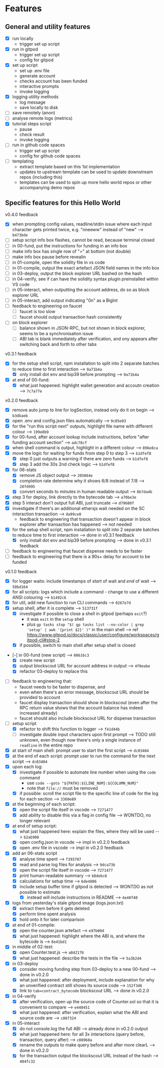 # Features

## General and utility features

- [x] run locally
    - trigger set up script
- [x] run in gitpod
    - trigger set up script
    - config for gitpod
- [x] set up script
    - set up .env file
    - generate account
    - checks account has been funded
    - interactive prompts
    - invoke logging
- [x] logging utility methods
    - log message
    - save locally to disk
- [ ] save remotely (anon)
- [ ] analyse remote logs (metrics)
- [x] tutorial steps script
    - pause 
    - check result
    - invoke logging
- [ ] run in github code spaces
    - trigger set up script
    - config for github code spaces
- [ ] templating
    - extract template based on this 1st implementation
    - updates to upstream template can be used to update downstream repos (including this)
    - templates can be used to spin up more hello world repos or other accompanying demo repos

## Specific features for this Hello World

v0.4.0 feedback

- [x] when prompting config values, readline/stdin issue where each input character gets printed twice, e.g. "nneeww" instead of "new" --> `b473bde`
- [ ] setup script info box flashes, cannot be read, because terminal closed
- [ ] in 00-fund, put the instructions for funding in an info box
- [ ] make info box has single row of "=" at bottom (not double)
- [ ] make info box pause before revealin
- [ ] in 01-compile, open the solidity file in vs code
- [ ] in 01-compile, output the exact artefact JSON field names in the info box
- [ ] in 03-deploy, output the block explorer URL bashed on the hash
- [ ] in 04-verify, see if can have the solidity syntax plugin preinstalled within VS code
- [ ] in 05-interact, when outputting the account address, do so as block explorer URL
- [ ] in 05-interact, add output indicating "0n" as a BigInt
- [ ] feedback to engineering on faucet
	- [ ] faucet is too slow
	- [ ] faucet should output transaction hash consistently
- [ ] on block explorer
	- [ ] balance shown in JSON-RPC, but not shown in block explorer, seems to be a synchronisation issue
	- [ ] ABI tab is blank immediately after verification, and ony appears after switching back and forth to other tabs

v0.3.1 feedback

- [x] for the setup shell script, npm installation to split into 2 separate batches to reduce time to first interaction --> `9a71b4a`
	- [x] only install dot env and bip39 before prompting --> `9a71b4a`
- [x] at end of 00-fund:
	- [x] what just happened: highlight wallet generation and accoutn creation --> `7c7a77e`

v0.2.0 feedback

- [x] remove auto jump to line for logSection, instead only do it on begin --> `b3dbaeb`
- [x] open .env and config.json files automatically --> `9c05e03`
- [x] for the "run this script next" outputs, highlight file name with different colour --> `199e8b9`
- [x] for 00-fund, after account lookup include instructions, before "after funding account section" --> `adc78cf`
- [x] when shell command is output, highlight in a different colour --> `896e8ca`
- [x] move the logic for waiting for funds from step 0 to step 3 --> `b1dfef8`
	- [x] step 0 just outputs a warning if there are zero funds --> `b1dfef8`
	- [x] step 3 add the 30s 2nd check logic --> `b1dfef8`
- [x] for 06-stats
	- [x] remove JS object output --> `205864e`
	- [x] completion rate determine why it shows 6/8 instead of 7/8 --> `28fd995`
	- [x] convert seconds to minutes in human readable output --> `8b7da4b`
- [x] step 3 for deploy, link directly to the bytecode tab --> `a70be3e`
- [x] step 5 interact don't output full ABI, just truncate --> `d79680f`
- [x] investigate if there's an additional ethersjs wait needed on the SC interaction transaction --> `da99ce0`
	- feedback to engineering that transaction doesn't appear in block explorer after transaction has happened --> not needed
- [x] for the setup shell script, npm installation to split into 2 separate batches to reduce time to first interaction --> done in v0.3.1 feedback
	- [x] only install dot env and bip39 before prompting --> done in v0.3.1 feedback
- [ ] feedback to engineering that faucet dispense needs to be faster
- [ ] feedback to engineering that there is a 90s+ delay for account to be funded

v0.1.0 feedback

- [x] for logger waits: include timestamps of *start* of wait and *end* of wait --> `58bd164`
- [x] for all scripts: logs which include a command - change to use a different ANSI colouring --> `b1492c6`
- [x] for util, add new function to run CLI commands --> `0267e7d`
- [x] setup shell, after it is complete --> `513731f`
	- [x] investigate if possible to close a shell in gitpod (perhaps `exit`?)
		- it was `exit` in the `setup` shell
		- plus `gp tasks stop "$( gp tasks list --no-color | grep 'setup' | awk '{print $2}' )"` in the main shell --> ref https://www.gitpod.io/docs/classic/user/configure/workspaces/gitpod-cli#stop-2
	- [x] if possible, switch to main shell after setup shell is closed
- [-] in 00-fund (new script) --> `00616c3`
	- [x] create new script
	- [x] output blockscout URL for account address in output --> `4f0eabe`
	- [x] refactor 03-deploy to replace this
- [ ] feedback to engineering that:
	- faucet needs to be faster to dispense, and
	- even when there's an error message, blockscout URL should be provided to account
	- faucet display transaction should show in blockscout (even after the RPC return value shows that the account balance has indeed increased already)
	- faucet should also include blockscout URL for dispense transaction
- [ ] setup script
	- [x] refactor to shift this function to logger --> `f41d44b`
	- [ ] investigate double input characters upon first prompt --> TODO still unknown, even though now there's only a single instance of `readline` in the entire repo
- [x] at start of main shell: prompt user to start the first script --> `dc03404`
- [x] at the end of each script: prompt user to run the command for the next script --> `dc03404`
- [x] upon each log:
	- [x] investigate if possible to automate line number when using the `code` command
		- use `code --goto "${PATH}:${LINE_NUM}:${COLUMN_NUM}"`
		- note that `file://` must be removed
	- [x] if possible: scroll the script file to the specific line of code for the log for each section --> `3360e89`
- [x]  at the beginning of each script:
	- [x] open the script file itself in vscode --> `7271477`
	- [x] add ability to disable this via a flag in config file --> WONTDO, no longer relevant
- [x] at end of setup script:
	- [x] what just happened here: explain the files, where they will be used --> `b2ab906`
	- [x] open config.json in vscode --> impl in v0.2.0 feedback
	- [x] open .env file in vscode --> impl in v0.2.0 feedback
- [x] add an 06-stats script
	- [x] analyse time spent --> `f393787`
	- [x] read and parse log files for analysis --> `9dca73b`
	- [x] open the script file itself in vscode --> `7271477`
	- [x] print human-readable summary --> `b8debc6`
	- [x] calculations for setup time --> `6de4806`
	- [x] include setup buffer time if gitpod is detected --> WONTDO as not possible to estimate
		- [x] instead will include instructions in README --> `4e40f40`
- [x] logs from yesterday's stale gitpod image (logs.json.txt)
	- [x] extract them before it gets deleted
	- [x] perform time spent analysis
	- [x] hold onto it for later comparison
- [x] at end of 01-compile:
	- [x] open the counter.json artefact --> `e97b09d`
	- [x] what just happened: highlight where the ABI is, and where the bytecode is --> `8e41bd1`
- [x]  in middle of 02-test:
	- [x] open Counter.test.js --> `a842176`
	- [x] what just happened: describe the tests in the file --> `5a3b2d4`
- [x] in 03-deploy
	- [x] consider moving funding step from 03-deploy to a new 00-fund --> done in v0.2.0
	- [x] what just happened: after deployment, include explanation for why an unverified contract still shows its source code --> `152f3d6`
	- [x] link to `tab=contract_bytecode` blockscout URL --> done in v0.2.0
- [x] in 04-verify
	- [x] after verification, open up the source code of Counter.sol so that it is convenient to compare --> `e440451`
	- [x] what just happened: after verification, explain what the ABI and source code are --> `c86f324`
- [x] in 05-interact
	- [x] do not console.log the full ABI --> already done in v0.2.0 output
	- [x] what just happened here: for all 3x interactions (query before, transaction, query after) --> `c08968a`
	- [x] rename the outputs to make query before and after more clearL --> done in v0.2.0
	- [x] for the transaction output the blockscout URL instead of the hash --> `484fc32`
